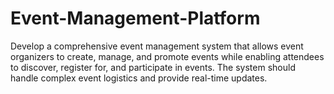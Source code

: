 # Event-Management-Platform
Develop a comprehensive event management system that allows event organizers to create, manage, and promote events while enabling attendees to discover, register for, and participate in events. The system should handle complex event logistics and provide real-time updates.

